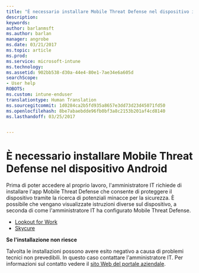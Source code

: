 ```yaml
---
title: "È necessario installare Mobile Threat Defense nel dispositivo iOS | Microsoft Docs"
description: 
keywords: 
author: barlanmsft
ms.author: barlan
manager: angrobe
ms.date: 03/21/2017
ms.topic: article
ms.prod: 
ms.service: microsoft-intune
ms.technology: 
ms.assetid: 902bb538-d30a-44e4-80e1-7ae34e6a605d
searchScope:
- User help
ROBOTS: 
ms.custom: intune-enduser
translationtype: Human Translation
ms.sourcegitcommit: 1d0284ca2b5fd935a8657e3dd73d23d45071fd50
ms.openlocfilehash: 8be7abaebdde96fb0bf3a8c2153b201af4cd8140
ms.lasthandoff: 03/25/2017


---
```


# <a name="you-need-to-install-mobile-threat-defense-on-your-android-device"></a>È necessario installare Mobile Threat Defense nel dispositivo Android

Prima di poter accedere al proprio lavoro, l'amministratore IT richiede di installare l'app Mobile Threat Defense che consente di proteggere il dispositivo tramite la ricerca di potenziali minacce per la sicurezza. È possibile che vengano visualizzate istruzioni diverse sul dispositivo, a seconda di come l'amministratore IT ha configurato Mobile Threat Defense.

* [Lookout for Work](you-are-prompted-to-install-lookout-for-work-android.md)
* [Skycure](you-are-prompted-to-install-skycure-android.md)

**Se l'installazione non riesce**

Talvolta le installazioni possono avere esito negativo a causa di problemi tecnici non prevedibili. In questo caso contattare l'amministratore IT. Per informazioni sul contatto vedere il [sito Web del portale aziendale](http://portal.manage.microsoft.com).

